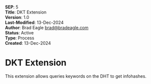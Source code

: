 **SEP**: 5  
**Title**: DKT Extension  
**Version**: 1.0  
**Last-Modified**: 13-Dec-2024  
**Author**: Brad Eagle <brad@bradeagle.com>  
**Status**: Active  
**Type**: Process  
**Created**: 13-Dec-2024

# DKT Extension

This extension allows queries keywords on the DHT to get infohashes.